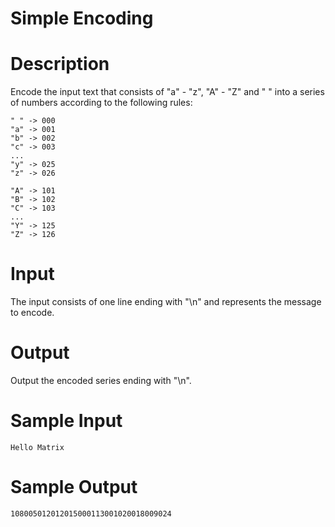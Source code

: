 # Simple Encoding

# Description

Encode the input text that consists of "a" - "z", "A" - "Z" and " " into a series of numbers according to the following rules:

```
" " -> 000
"a" -> 001
"b" -> 002
"c" -> 003
...
"y" -> 025
"z" -> 026

"A" -> 101
"B" -> 102
"C" -> 103
...
"Y" -> 125
"Z" -> 126

```

# Input

The input consists of one line ending with "\n" and represents the message to encode.

# Output
Output the encoded series ending with "\n".

# Sample Input

```
Hello Matrix

```

# Sample Output

```
108005012012015000113001020018009024

```
